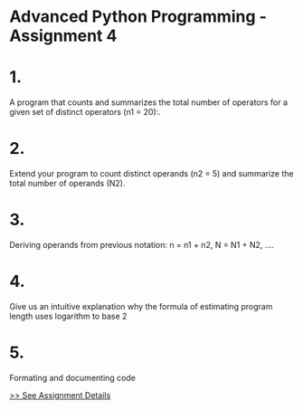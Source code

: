 # Advanced Python Programming - Assignment 4

# 1. 
A program that counts and summarizes the total number of operators for a given set of distinct operators (n1 = 20):.

# 2. 
Extend your program to count distinct operands (n2 = 5) and summarize the total number of operands (N2).

# 3. 
Deriving operands from previous notation: n = n1 + n2, N = N1 + N2, ....

# 4. 
Give us an intuitive explanation why the formula of estimating program length uses logarithm to base 2

# 5. 
Formating and documenting code

[>> See Assignment Details ](https://github.com/Gbolly007/AdvancedPython/tree/master/Assignment4/Assignment_4.pdf) 
